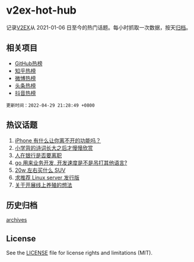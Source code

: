 # v2ex-hot-hub

 记录[V2EX](https://www.v2ex.com/)从 2021-01-06 日至今的热门话题。每小时抓取一次数据，按天[归档](archives)。
 
 ## 相关项目

- [GitHub热榜](https://github.com/snaildev/github-hot-hub)
- [知乎热榜](https://github.com/snaildev/zhihu-hot-hub)
- [微博热榜](https://github.com/snaildev/weibo-hot-hub)
- [头条热榜](https://github.com/snaildev/toutiao-hot-hub)
- [抖音热榜](https://github.com/snaildev/douyin-hot-hub)


 `更新时间：2022-04-29 21:28:49 +0800`

## 热议话题

1. [iPhone 有什么让你离不开的功能吗？](https://www.v2ex.com/t/849965)
1. [小学背的诗词长大之后才慢慢欣赏](https://www.v2ex.com/t/850010)
1. [人在银行是否要离职](https://www.v2ex.com/t/849941)
1. [go 用来业务开发, 开发速度是不是吊打其他语言?](https://www.v2ex.com/t/849956)
1. [20w 左右买什么 SUV](https://www.v2ex.com/t/849897)
1. [求推荐 Linux server 发行版](https://www.v2ex.com/t/849966)
1. [关于开展线上养殖的想法](https://www.v2ex.com/t/849984)

## 历史归档

[archives](archives)

## License

See the [LICENSE](LICENSE) file for license rights and limitations (MIT).
